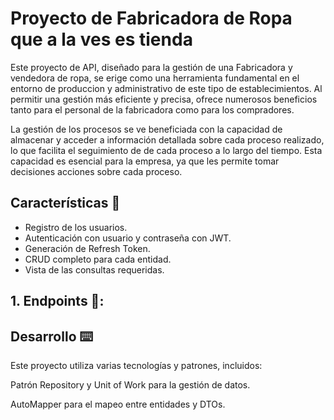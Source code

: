 # Proyecto de Fabricadora de Ropa que a la ves es tienda

Este proyecto de API, diseñado para la gestión de una Fabricadora y vendedora de ropa, se erige como una herramienta fundamental en el entorno de produccion y administrativo de este tipo de establecimientos. Al permitir una gestión más eficiente y precisa, ofrece numerosos beneficios tanto para el personal de la fabricadora como para los compradores.

La gestión de los procesos se ve beneficiada con la capacidad de almacenar y acceder a información detallada sobre cada proceso realizado, lo que facilita el seguimiento de de cada proceso a lo largo del tiempo. Esta capacidad es esencial para la empresa, ya que les permite tomar decisiones acciones sobre cada proceso.

## Características 📝

- Registro de  los usuarios.
- Autenticación con usuario y contraseña con JWT.
- Generación de Refresh Token.
- CRUD completo para cada entidad.
- Vista de las consultas requeridas.


## 1. Endpoints 📝:




## Desarrollo ⌨️
Este proyecto utiliza varias tecnologías y patrones, incluidos:

Patrón Repository y Unit of Work para la gestión de datos.

AutoMapper para el mapeo entre entidades y DTOs.
